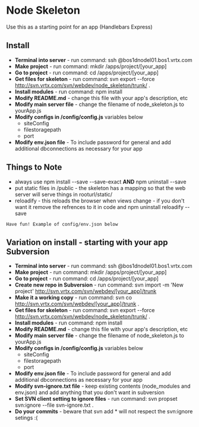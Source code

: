 
# Node Skeleton

Use this as a starting point for an app (Handlebars Express)

## Install

* **Terminal into server** - run command: ssh <user>@bos1dnodel01.bos1.vrtx.com
* **Make project** - run command: mkdir /apps/project/[your_app]
* **Go to project** - run command: cd /apps/project/[your_app]
* **Get files for skeleton** - run command: svn export --force http://svn.vrtx.com/svn/webdev/node_skeleton/trunk/ .
* **Install modules** - run command: npm install	
* **Modify README.md** - change this file with your app's description, etc
* **Modify main server file** - change the filename of node_skeleton.js to yourApp.js
* **Modify configs in /config/config.js** variables below
  * siteConfig
  * filestoragepath
  * port
* **Modify env.json file** - To include password for general and add additional dbconnections as necessary for your app

   
## Things to Note
* always use npm install --save --save-exact **AND** npm uninstall --save
* put static files in /public - the skeleton has a mapping so that the web server will serve things in  rooturl/static/
* reloadify - this reloads the browser when views change - if you don't want it remove the refrences to it in code and npm uninstall reloadify --save

```
Have fun! Example of config/env.json below
```

## Variation on install - starting with your app Subversion 

* **Terminal into server** - run command: ssh <user>@bos1dnodel01.bos1.vrtx.com
* **Make project** - run command: mkdir /apps/project/[your_app]
* **Go to project** - run command: cd /apps/project/[your_app]
* **Create new repo in Subversion** - run command: svn import -m 'New project' http://svn.vrtx.com/svn/webdev/[your_app]/trunk
* **Make it a working copy** - run command: svn co http://svn.vrtx.com/svn/webdev/[your_app]/trunk .
* **Get files for skeleton** - run command: svn export --force http://svn.vrtx.com/svn/webdev/node_skeleton/trunk/ .
* **Install modules** - run command: npm install	
* **Modify README.md** - change this file with your app's description, etc
* **Modify main server file** - change the filename of node_skeleton.js to yourApp.js
* **Modify configs in /config/config.js** variables below
  * siteConfig
  * filestoragepath
  * port
* **Modify env.json file** - To include password for general and add additional dbconnections as necessary for your app
* **Modify svn-ignore.txt file** - keep existing contents (node_modules and env.json) and add anything that you don't want in subversion
* **Set SVN client setting to ignore files** - run command: svn propset svn:ignore --file svn-ignore.txt .
* **Do your commits** - beware that svn add * will not respect the svn:ignore setings :(
